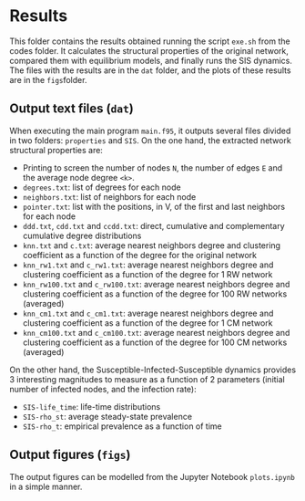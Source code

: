 # Results

This folder contains the results obtained running the script `exe.sh` from the codes folder. It calculates the structural properties of the original network, compared them with equilibrium models, and finally runs the SIS dynamics. The files with the results are in the `dat` folder, and the plots of these results are in the `figs`folder. 


## Output text files (`dat`)

When executing the main program `main.f95`, it outputs several files divided in two folders: `properties` and `SIS`. On the one hand, the extracted network structural properties are:

- Printing to screen the number of nodes `N`, the number of edges `E` and the average node degree `<k>`.
- `degrees.txt`: list of degrees for each node
- `neighbors.txt`: list of neighbors for each node
- `pointer.txt`: list with the positions, in V, of the first and last neighbors for each node
- `ddd.txt`, `cdd.txt` and `ccdd.txt`: direct, cumulative and complementary cumulative degree distributions 
- `knn.txt` and `c.txt`: average nearest neighbors degree and clustering coefficient as a function of the degree for the original network
- `knn_rw1.txt` and `c_rw1.txt`: average nearest neighbors degree and clustering coefficient as a function of the degree for 1 RW network
- `knn_rw100.txt` and `c_rw100.txt`: average nearest neighbors degree and clustering coefficient as a function of the degree for 100 RW networks (averaged)
- `knn_cm1.txt` and `c_cm1.txt`: average nearest neighbors degree and clustering coefficient as a function of the degree for 1 CM network
- `knn_cm100.txt` and `c_cm100.txt`: average nearest neighbors degree and clustering coefficient as a function of the degree for 100 CM networks (averaged)

On the other hand, the Susceptible-Infected-Susceptible dynamics provides 3 interesting magnitudes to measure as a function of 2 parameters (initial number of infected nodes, and the infection rate):

- `SIS-life_time`: life-time distributions
- `SIS-rho_st`: average steady-state prevalence
- `SIS-rho_t`: empirical prevalence as a function of time

## Output figures (`figs`)

The output figures can be modelled from the Jupyter Notebook `plots.ipynb` in a simple manner.
